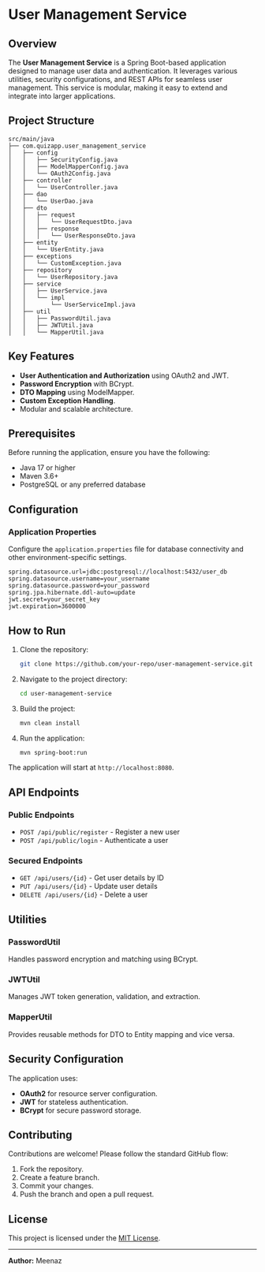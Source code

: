 # User Management Service

## Overview

The **User Management Service** is a Spring Boot-based application designed to manage user data and authentication. It leverages various utilities, security configurations, and REST APIs for seamless user management. This service is modular, making it easy to extend and integrate into larger applications.

## Project Structure

```plaintext
src/main/java
├── com.quizapp.user_management_service
│   ├── config
│   │   ├── SecurityConfig.java
│   │   ├── ModelMapperConfig.java
│   │   └── OAuth2Config.java
│   ├── controller
│   │   └── UserController.java
│   ├── dao
│   │   └── UserDao.java
│   ├── dto
│   │   ├── request
│   │   │   └── UserRequestDto.java
│   │   ├── response
│   │   │   └── UserResponseDto.java
│   ├── entity
│   │   └── UserEntity.java
│   ├── exceptions
│   │   └── CustomException.java
│   ├── repository
│   │   └── UserRepository.java
│   ├── service
│   │   ├── UserService.java
│   │   └── impl
│   │       └── UserServiceImpl.java
│   ├── util
│   │   ├── PasswordUtil.java
│   │   ├── JWTUtil.java
│   │   └── MapperUtil.java
```

## Key Features

- **User Authentication and Authorization** using OAuth2 and JWT.
- **Password Encryption** with BCrypt.
- **DTO Mapping** using ModelMapper.
- **Custom Exception Handling**.
- Modular and scalable architecture.

## Prerequisites

Before running the application, ensure you have the following:

- Java 17 or higher
- Maven 3.6+
- PostgreSQL or any preferred database

## Configuration

### Application Properties

Configure the `application.properties` file for database connectivity and other environment-specific settings.

```properties
spring.datasource.url=jdbc:postgresql://localhost:5432/user_db
spring.datasource.username=your_username
spring.datasource.password=your_password
spring.jpa.hibernate.ddl-auto=update
jwt.secret=your_secret_key
jwt.expiration=3600000
```

## How to Run

1. Clone the repository:

   ```bash
   git clone https://github.com/your-repo/user-management-service.git
   ```

2. Navigate to the project directory:

   ```bash
   cd user-management-service
   ```

3. Build the project:

   ```bash
   mvn clean install
   ```

4. Run the application:

   ```bash
   mvn spring-boot:run
   ```

The application will start at `http://localhost:8080`.

## API Endpoints

### Public Endpoints

- `POST /api/public/register` - Register a new user
- `POST /api/public/login` - Authenticate a user

### Secured Endpoints

- `GET /api/users/{id}` - Get user details by ID
- `PUT /api/users/{id}` - Update user details
- `DELETE /api/users/{id}` - Delete a user

## Utilities

### PasswordUtil

Handles password encryption and matching using BCrypt.

### JWTUtil

Manages JWT token generation, validation, and extraction.

### MapperUtil

Provides reusable methods for DTO to Entity mapping and vice versa.

## Security Configuration

The application uses:

- **OAuth2** for resource server configuration.
- **JWT** for stateless authentication.
- **BCrypt** for secure password storage.

## Contributing

Contributions are welcome! Please follow the standard GitHub flow:

1. Fork the repository.
2. Create a feature branch.
3. Commit your changes.
4. Push the branch and open a pull request.

## License

This project is licensed under the [MIT License](LICENSE).

---

**Author:** Meenaz
